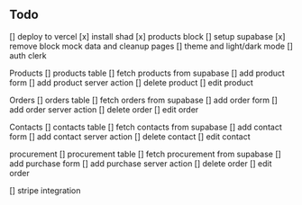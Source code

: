 ## Todo

[] deploy to vercel
[x] install shad
[x] products block
[] setup supabase
[x] remove block mock data and cleanup pages
[] theme and light/dark mode
[] auth clerk

Products
[] products table
[] fetch products from supabase
[] add product form
[] add product server action
[] delete product
[] edit product

Orders
[] orders table
[] fetch orders from supabase
[] add order form
[] add order server action
[] delete order
[] edit order

Contacts
[] contacts table
[] fetch contacts from supabase
[] add contact form
[] add contact server action
[] delete contact
[] edit contact

procurement
[] procurement table
[] fetch procurement from supabase
[] add purchase form
[] add purchase server action
[] delete order
[] edit order

[] stripe integration

